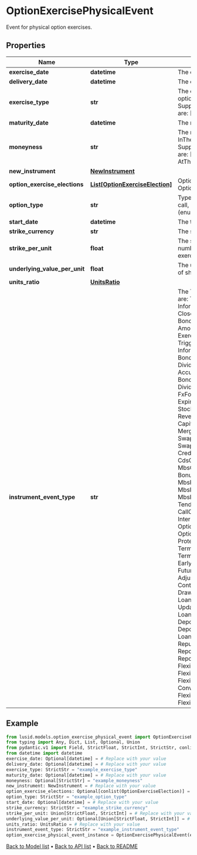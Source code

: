 # OptionExercisePhysicalEvent

Event for physical option exercises.
## Properties
Name | Type | Description | Notes
------------ | ------------- | ------------- | -------------
**exercise_date** | **datetime** | The exercise date of the option. | [optional] 
**delivery_date** | **datetime** | The delivery date of the option. | [optional] 
**exercise_type** | **str** | The optionality type of the underlying option e.g. American, European.  Supported string (enumeration) values are: [European, Bermudan, American]. | 
**maturity_date** | **datetime** | The maturity date of the option. | [optional] 
**moneyness** | **str** | The moneyness of the option e.g. InTheMoney, OutOfTheMoney.  Supported string (enumeration) values are: [InTheMoney, OutOfTheMoney, AtTheMoney]. | [optional] 
**new_instrument** | [**NewInstrument**](NewInstrument.md) |  | 
**option_exercise_elections** | [**List[OptionExerciseElection]**](OptionExerciseElection.md) | Option exercise election for this OptionExercisePhysicalEvent. | [optional] 
**option_type** | **str** | Type of optionality that is present e.g. call, put.  Supported string (enumeration) values are: [Call, Put]. | 
**start_date** | **datetime** | The trade date of the option. | [optional] 
**strike_currency** | **str** | The strike currency of the equity option. | 
**strike_per_unit** | **float** | The strike of the equity option times the number of shares to exchange if exercised. | 
**underlying_value_per_unit** | **float** | The underlying price times the number of shares to exchange if exercised. | [optional] 
**units_ratio** | [**UnitsRatio**](UnitsRatio.md) |  | 
**instrument_event_type** | **str** | The Type of Event. The available values are: TransitionEvent, InformationalEvent, OpenEvent, CloseEvent, StockSplitEvent, BondDefaultEvent, CashDividendEvent, AmortisationEvent, CashFlowEvent, ExerciseEvent, ResetEvent, TriggerEvent, RawVendorEvent, InformationalErrorEvent, BondCouponEvent, DividendReinvestmentEvent, AccumulationEvent, BondPrincipalEvent, DividendOptionEvent, MaturityEvent, FxForwardSettlementEvent, ExpiryEvent, ScripDividendEvent, StockDividendEvent, ReverseStockSplitEvent, CapitalDistributionEvent, SpinOffEvent, MergerEvent, FutureExpiryEvent, SwapCashFlowEvent, SwapPrincipalEvent, CreditPremiumCashFlowEvent, CdsCreditEvent, CdxCreditEvent, MbsCouponEvent, MbsPrincipalEvent, BonusIssueEvent, MbsPrincipalWriteOffEvent, MbsInterestDeferralEvent, MbsInterestShortfallEvent, TenderEvent, CallOnIntermediateSecuritiesEvent, IntermediateSecuritiesDistributionEvent, OptionExercisePhysicalEvent, OptionExerciseCashEvent, ProtectionPayoutCashFlowEvent, TermDepositInterestEvent, TermDepositPrincipalEvent, EarlyRedemptionEvent, FutureMarkToMarketEvent, AdjustGlobalCommitmentEvent, ContractInitialisationEvent, DrawdownEvent, LoanInterestRepaymentEvent, UpdateDepositAmountEvent, LoanPrincipalRepaymentEvent, DepositInterestPaymentEvent, DepositCloseEvent, LoanFacilityContractRolloverEvent, RepurchaseOfferEvent, RepoPartialClosureEvent, RepoCashFlowEvent, FlexibleRepoInterestPaymentEvent, FlexibleRepoCashFlowEvent, FlexibleRepoCollateralEvent, ConversionEvent, FlexibleRepoPartialClosureEvent, FlexibleRepoFullClosureEvent | 
## Example

```python
from lusid.models.option_exercise_physical_event import OptionExercisePhysicalEvent
from typing import Any, Dict, List, Optional, Union
from pydantic.v1 import Field, StrictFloat, StrictInt, StrictStr, conlist, constr, validator
from datetime import datetime
exercise_date: Optional[datetime] = # Replace with your value
delivery_date: Optional[datetime] = # Replace with your value
exercise_type: StrictStr = "example_exercise_type"
maturity_date: Optional[datetime] = # Replace with your value
moneyness: Optional[StrictStr] = "example_moneyness"
new_instrument: NewInstrument = # Replace with your value
option_exercise_elections: Optional[conlist(OptionExerciseElection)] = # Replace with your value
option_type: StrictStr = "example_option_type"
start_date: Optional[datetime] = # Replace with your value
strike_currency: StrictStr = "example_strike_currency"
strike_per_unit: Union[StrictFloat, StrictInt] = # Replace with your value
underlying_value_per_unit: Optional[Union[StrictFloat, StrictInt]] = # Replace with your value
units_ratio: UnitsRatio = # Replace with your value
instrument_event_type: StrictStr = "example_instrument_event_type"
option_exercise_physical_event_instance = OptionExercisePhysicalEvent(exercise_date=exercise_date, delivery_date=delivery_date, exercise_type=exercise_type, maturity_date=maturity_date, moneyness=moneyness, new_instrument=new_instrument, option_exercise_elections=option_exercise_elections, option_type=option_type, start_date=start_date, strike_currency=strike_currency, strike_per_unit=strike_per_unit, underlying_value_per_unit=underlying_value_per_unit, units_ratio=units_ratio, instrument_event_type=instrument_event_type)

```

[Back to Model list](../README.md#documentation-for-models) &#8226; [Back to API list](../README.md#documentation-for-api-endpoints) &#8226; [Back to README](../README.md)

